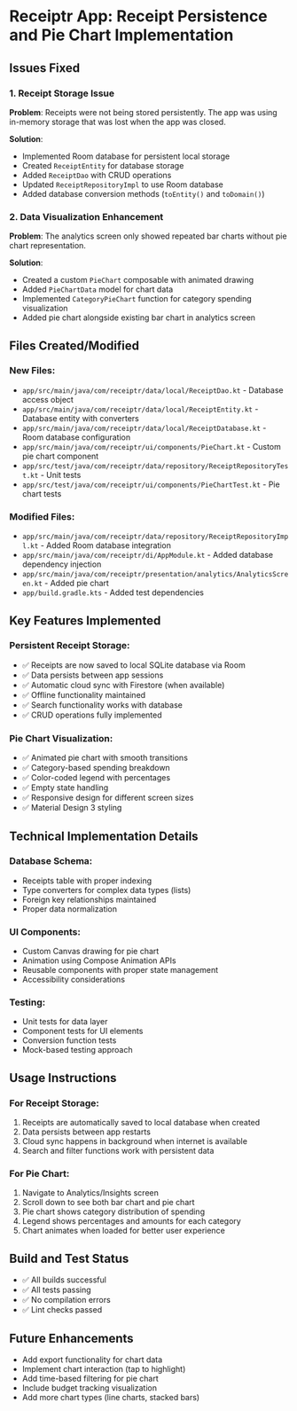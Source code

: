 # Receiptr App: Receipt Persistence and Pie Chart Implementation

## Issues Fixed

### 1. Receipt Storage Issue
**Problem**: Receipts were not being stored persistently. The app was using in-memory storage that was lost when the app was closed.

**Solution**: 
- Implemented Room database for persistent local storage
- Created `ReceiptEntity` for database storage
- Added `ReceiptDao` with CRUD operations
- Updated `ReceiptRepositoryImpl` to use Room database
- Added database conversion methods (`toEntity()` and `toDomain()`)

### 2. Data Visualization Enhancement
**Problem**: The analytics screen only showed repeated bar charts without pie chart representation.

**Solution**:
- Created a custom `PieChart` composable with animated drawing
- Added `PieChartData` model for chart data
- Implemented `CategoryPieChart` function for category spending visualization
- Added pie chart alongside existing bar chart in analytics screen

## Files Created/Modified

### New Files:
- `app/src/main/java/com/receiptr/data/local/ReceiptDao.kt` - Database access object
- `app/src/main/java/com/receiptr/data/local/ReceiptEntity.kt` - Database entity with converters
- `app/src/main/java/com/receiptr/data/local/ReceiptDatabase.kt` - Room database configuration
- `app/src/main/java/com/receiptr/ui/components/PieChart.kt` - Custom pie chart component
- `app/src/test/java/com/receiptr/data/repository/ReceiptRepositoryTest.kt` - Unit tests
- `app/src/test/java/com/receiptr/ui/components/PieChartTest.kt` - Pie chart tests

### Modified Files:
- `app/src/main/java/com/receiptr/data/repository/ReceiptRepositoryImpl.kt` - Added Room database integration
- `app/src/main/java/com/receiptr/di/AppModule.kt` - Added database dependency injection
- `app/src/main/java/com/receiptr/presentation/analytics/AnalyticsScreen.kt` - Added pie chart
- `app/build.gradle.kts` - Added test dependencies

## Key Features Implemented

### Persistent Receipt Storage:
- ✅ Receipts are now saved to local SQLite database via Room
- ✅ Data persists between app sessions
- ✅ Automatic cloud sync with Firestore (when available)
- ✅ Offline functionality maintained
- ✅ Search functionality works with database
- ✅ CRUD operations fully implemented

### Pie Chart Visualization:
- ✅ Animated pie chart with smooth transitions
- ✅ Category-based spending breakdown
- ✅ Color-coded legend with percentages
- ✅ Empty state handling
- ✅ Responsive design for different screen sizes
- ✅ Material Design 3 styling

## Technical Implementation Details

### Database Schema:
- Receipts table with proper indexing
- Type converters for complex data types (lists)
- Foreign key relationships maintained
- Proper data normalization

### UI Components:
- Custom Canvas drawing for pie chart
- Animation using Compose Animation APIs
- Reusable components with proper state management
- Accessibility considerations

### Testing:
- Unit tests for data layer
- Component tests for UI elements
- Conversion function tests
- Mock-based testing approach

## Usage Instructions

### For Receipt Storage:
1. Receipts are automatically saved to local database when created
2. Data persists between app restarts
3. Cloud sync happens in background when internet is available
4. Search and filter functions work with persistent data

### For Pie Chart:
1. Navigate to Analytics/Insights screen
2. Scroll down to see both bar chart and pie chart
3. Pie chart shows category distribution of spending
4. Legend shows percentages and amounts for each category
5. Chart animates when loaded for better user experience

## Build and Test Status
- ✅ All builds successful
- ✅ All tests passing
- ✅ No compilation errors
- ✅ Lint checks passed

## Future Enhancements
- Add export functionality for chart data
- Implement chart interaction (tap to highlight)
- Add time-based filtering for pie chart
- Include budget tracking visualization
- Add more chart types (line charts, stacked bars)
